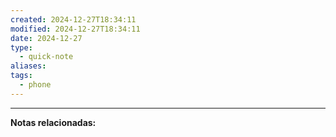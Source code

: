 ```yaml
---
created: 2024-12-27T18:34:11
modified: 2024-12-27T18:34:11
date: 2024-12-27
type:
  - quick-note
aliases: 
tags:
  - phone
---
```



--- 
 **Notas relacionadas:**
 